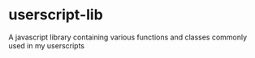 # userscript-lib
A javascript library containing various functions and classes commonly used in my userscripts
